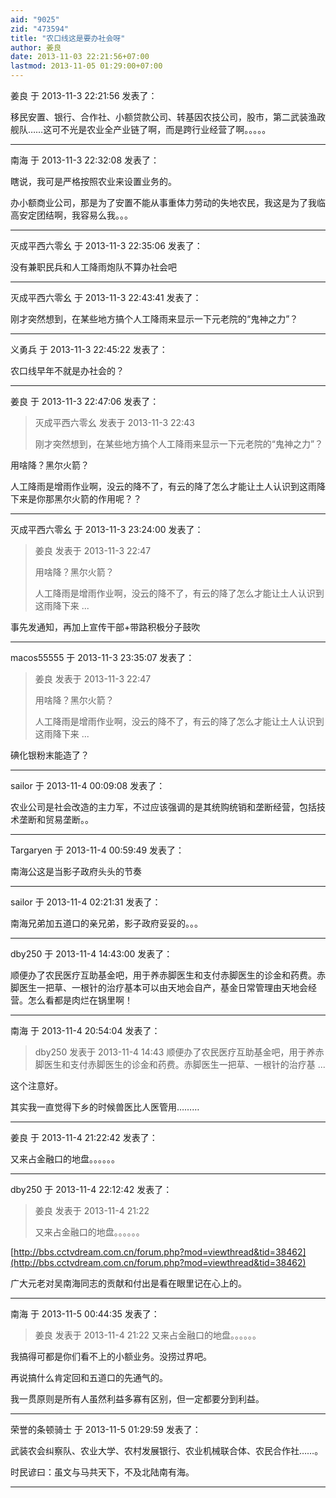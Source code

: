 ```yaml
---
aid: "9025"
zid: "473594"
title: "农口线这是要办社会呀"
author: 姜良
date: 2013-11-03 22:21:56+07:00
lastmod: 2013-11-05 01:29:00+07:00
---
```


姜良 于 2013-11-3 22:21:56 发表了：

移民安置、银行、合作社、小额贷款公司、转基因农技公司，股市，第二武装渔政舰队……这可不光是农业全产业链了啊，而是跨行业经营了啊。。。。。

---

南海 于 2013-11-3 22:32:08 发表了：

瞎说，我可是严格按照农业来设置业务的。

办小额商业公司，那是为了安置不能从事重体力劳动的失地农民，我这是为了我临高安定团结啊，我容易么我。。。

---

灭成平西六零幺 于 2013-11-3 22:35:06 发表了：

没有兼职民兵和人工降雨炮队不算办社会吧

---

灭成平西六零幺 于 2013-11-3 22:43:41 发表了：

刚才突然想到，在某些地方搞个人工降雨来显示一下元老院的“鬼神之力”？

---

义勇兵 于 2013-11-3 22:45:22 发表了：

农口线早年不就是办社会的？

---

姜良 于 2013-11-3 22:47:06 发表了：

> 灭成平西六零幺 发表于 2013-11-3 22:43
>
> 刚才突然想到，在某些地方搞个人工降雨来显示一下元老院的“鬼神之力”？

用啥降？黑尔火箭？

人工降雨是增雨作业啊，没云的降不了，有云的降了怎么才能让土人认识到这雨降下来是你那黑尔火箭的作用呢？？

---

灭成平西六零幺 于 2013-11-3 23:24:00 发表了：

> 姜良 发表于 2013-11-3 22:47
>
> 用啥降？黑尔火箭？
>
> 人工降雨是增雨作业啊，没云的降不了，有云的降了怎么才能让土人认识到这雨降下来 ...

事先发通知，再加上宣传干部+带路积极分子鼓吹

---

macos55555 于 2013-11-3 23:35:07 发表了：

> 姜良 发表于 2013-11-3 22:47
>
> 用啥降？黑尔火箭？
>
> 人工降雨是增雨作业啊，没云的降不了，有云的降了怎么才能让土人认识到这雨降下来 ...

碘化银粉末能造了？

---

sailor 于 2013-11-4 00:09:08 发表了：

农业公司是社会改造的主力军，不过应该强调的是其统购统销和垄断经营，包括技术垄断和贸易垄断。。

---

Targaryen 于 2013-11-4 00:59:49 发表了：

南海公这是当影子政府头头的节奏

---

sailor 于 2013-11-4 02:21:31 发表了：

南海兄弟加五道口的亲兄弟，影子政府妥妥的。。。

---

dby250 于 2013-11-4 14:43:00 发表了：

顺便办了农民医疗互助基金吧，用于养赤脚医生和支付赤脚医生的诊金和药费。赤脚医生一把草、一根针的治疗基本可以由天地会自产，基金日常管理由天地会经营。怎么看都是肉烂在锅里啊！

---

南海 于 2013-11-4 20:54:04 发表了：

> dby250 发表于 2013-11-4 14:43 顺便办了农民医疗互助基金吧，用于养赤脚医生和支付赤脚医生的诊金和药费。赤脚医生一把草、一根针的治疗基 ...

这个注意好。

其实我一直觉得下乡的时候兽医比人医管用………

---

姜良 于 2013-11-4 21:22:42 发表了：

又来占金融口的地盘。。。。。。

---

dby250 于 2013-11-4 22:12:42 发表了：

> 姜良 发表于 2013-11-4 21:22
>
> 又来占金融口的地盘。。。。。。

[http://bbs.cctvdream.com.cn/forum.php?mod=viewthread&tid=38462](http://bbs.cctvdream.com.cn/forum.php?mod=viewthread&tid=38462)

广大元老对吴南海同志的贡献和付出是看在眼里记在心上的。

---

南海 于 2013-11-5 00:44:35 发表了：

> 姜良 发表于 2013-11-4 21:22 又来占金融口的地盘。。。。。。

我搞得可都是你们看不上的小额业务。没捞过界吧。

再说搞什么肯定回和五道口的先通气的。

我一贯原则是所有人虽然利益多寡有区别，但一定都要分到利益。

---

荣誉的条顿骑士 于 2013-11-5 01:29:59 发表了：

武装农会纠察队、农业大学、农村发展银行、农业机械联合体、农民合作社……。

时民谚曰：虽文与马共天下，不及北陆南有海。

---
